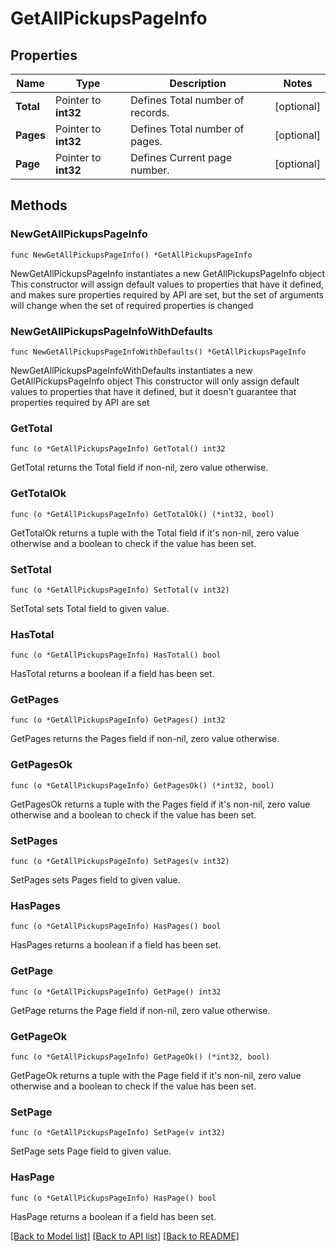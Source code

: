 # GetAllPickupsPageInfo

## Properties

Name | Type | Description | Notes
------------ | ------------- | ------------- | -------------
**Total** | Pointer to **int32** | Defines Total number of records. | [optional] 
**Pages** | Pointer to **int32** | Defines Total number of pages. | [optional] 
**Page** | Pointer to **int32** | Defines Current page number. | [optional] 

## Methods

### NewGetAllPickupsPageInfo

`func NewGetAllPickupsPageInfo() *GetAllPickupsPageInfo`

NewGetAllPickupsPageInfo instantiates a new GetAllPickupsPageInfo object
This constructor will assign default values to properties that have it defined,
and makes sure properties required by API are set, but the set of arguments
will change when the set of required properties is changed

### NewGetAllPickupsPageInfoWithDefaults

`func NewGetAllPickupsPageInfoWithDefaults() *GetAllPickupsPageInfo`

NewGetAllPickupsPageInfoWithDefaults instantiates a new GetAllPickupsPageInfo object
This constructor will only assign default values to properties that have it defined,
but it doesn't guarantee that properties required by API are set

### GetTotal

`func (o *GetAllPickupsPageInfo) GetTotal() int32`

GetTotal returns the Total field if non-nil, zero value otherwise.

### GetTotalOk

`func (o *GetAllPickupsPageInfo) GetTotalOk() (*int32, bool)`

GetTotalOk returns a tuple with the Total field if it's non-nil, zero value otherwise
and a boolean to check if the value has been set.

### SetTotal

`func (o *GetAllPickupsPageInfo) SetTotal(v int32)`

SetTotal sets Total field to given value.

### HasTotal

`func (o *GetAllPickupsPageInfo) HasTotal() bool`

HasTotal returns a boolean if a field has been set.

### GetPages

`func (o *GetAllPickupsPageInfo) GetPages() int32`

GetPages returns the Pages field if non-nil, zero value otherwise.

### GetPagesOk

`func (o *GetAllPickupsPageInfo) GetPagesOk() (*int32, bool)`

GetPagesOk returns a tuple with the Pages field if it's non-nil, zero value otherwise
and a boolean to check if the value has been set.

### SetPages

`func (o *GetAllPickupsPageInfo) SetPages(v int32)`

SetPages sets Pages field to given value.

### HasPages

`func (o *GetAllPickupsPageInfo) HasPages() bool`

HasPages returns a boolean if a field has been set.

### GetPage

`func (o *GetAllPickupsPageInfo) GetPage() int32`

GetPage returns the Page field if non-nil, zero value otherwise.

### GetPageOk

`func (o *GetAllPickupsPageInfo) GetPageOk() (*int32, bool)`

GetPageOk returns a tuple with the Page field if it's non-nil, zero value otherwise
and a boolean to check if the value has been set.

### SetPage

`func (o *GetAllPickupsPageInfo) SetPage(v int32)`

SetPage sets Page field to given value.

### HasPage

`func (o *GetAllPickupsPageInfo) HasPage() bool`

HasPage returns a boolean if a field has been set.


[[Back to Model list]](../README.md#documentation-for-models) [[Back to API list]](../README.md#documentation-for-api-endpoints) [[Back to README]](../README.md)


